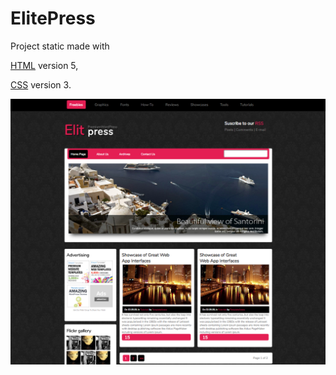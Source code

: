 # ElitePress

Project static made with 

[HTML](https://www.w3schools.com/html/html5_intro.asp) version 5,

[CSS](https://www.w3schools.com/css/css3_intro.asp) version 3.

![alt text](img/capture.png)
